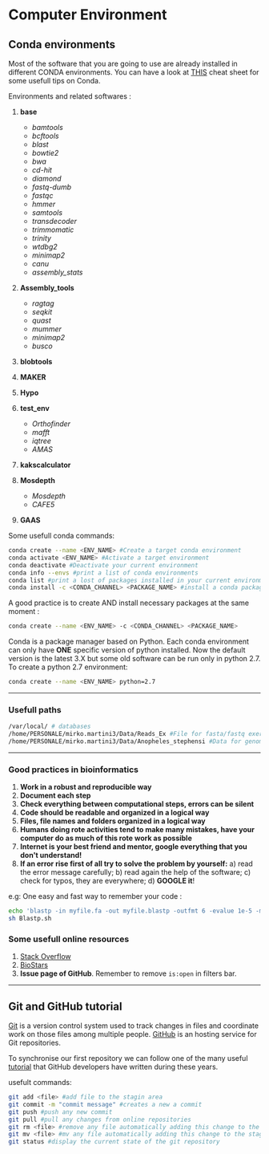 # Computer Environment

## Conda environments

Most of the software that you are going to use are already installed in different CONDA environments. You can have a look at [THIS](https://docs.conda.io/projects/conda/en/4.6.0/_downloads/52a95608c49671267e40c689e0bc00ca/conda-cheatsheet.pdf) cheat sheet for some usefull tips on Conda.

Environments and related softwares :

1. **base**
    * *bamtools*
    * *bcftools*
    * *blast*
    * *bowtie2*
    * *bwa*
    * *cd-hit*
    * *diamond*
    * *fastq-dumb*
    * *fastqc*
    * *hmmer*
    * *samtools*
    * *transdecoder*
    * *trimmomatic*
    * *trinity*
    * *wtdbg2*
    * *minimap2*
    * *canu*
    * *assembly_stats*

2. **Assembly_tools**
    * *ragtag*
    * *seqkit*
    * *quast*
    * *mummer*
    * *minimap2*
    * *busco*

3. **blobtools**

4. **MAKER**

5. **Hypo**

6. **test_env**
    * *Orthofinder*
    * *mafft*
    * *iqtree*
    * *AMAS*

7. **kakscalculator**

8. **Mosdepth**
    * *Mosdepth*
    * *CAFE5*

9. **GAAS**
  
Some usefull conda commands:

```bash
conda create --name <ENV_NAME> #Create a target conda environment
conda activate <ENV_NAME> #Activate a target environment
conda deactivate #Deactivate your current environment
conda info --envs #print a list of conda environments
conda list #print a lost of packages installed in your current environment
conda install -c <CONDA_CHANNEL> <PACKAGE_NAME> #install a conda package
```

A good practice is to create AND install necessary packages at the same moment :

```bash
conda create --name <ENV_NAME> -c <CONDA_CHANNEL> <PACKAGE_NAME>
```

Conda is a package manager based on Python. Each conda environment can only have **ONE** specific version of python installed. Now the default version is the latest 3.X but some old software can be run only in python 2.7. To create a python 2.7 environment:

```bash
conda create --name <ENV_NAME> python=2.7
```

---

### Usefull paths

```bash
/var/local/ # databases
/home/PERSONALE/mirko.martini3/Data/Reads_Ex #File for fasta/fastq exercises
/home/PERSONALE/mirko.martini3/Data/Anopheles_stephensi #Data for genome assembly and annotation
```

---

### Good practices in bioinformatics

  1. **Work in a robust and reproducible way**
  2. **Document each step**
  3. **Check everything between computational steps, errors can be silent**
  4. **Code should be readable and organized in a logical way**
  5. **Files, file names and folders organized in a logical way**
  6. **Humans doing rote activities tend to make many mistakes, have your computer do as much of this rote work as possible**
  7. **Internet is your best friend and mentor, google everything that you don't understand!**
  8. **If an error rise first of all try to solve the problem by yourself:** a) read the error message carefully; b) read again the help of the software; c) check for typos, they are everywhere; d) **GOOGLE it**!

e.g: One easy and fast way to remember your code :

```bash
echo 'blastp -in myfile.fa -out myfile.blastp -outfmt 6 -evalue 1e-5 -max_target_seqs 10 -max_hsps 1' > Blastp.sh
sh Blastp.sh
```

### Some usefull online resources

  1. [Stack Overflow](https://stackoverflow.com/)
  2. [BioStars](https://www.biostars.org/)
  3. **Issue page of GitHub**. Remember to remove ```is:open``` in filters bar.

---

## Git and GitHub tutorial

[Git](https://git-scm.com/) is a version control system used to track changes in files and coordinate work on those files among multiple people. [GitHub](https://github.com/) is an hosting service for Git repositories.

To synchronise our first repository we can follow one of the many useful [tutorial](https://docs.github.com/en/repositories/creating-and-managing-repositories/cloning-a-repository?platform=linux&tool=webui) that GitHub developers have written during these years.

usefult commands:

```bash
git add <file> #add file to the stagin area
git commit -m "commit message" #creates a new a commit 
git push #push any new commit
git pull #pull any changes from online repositories
git rm <file> #remove any file automatically adding this change to the staging area
git mv <file> #mv any file automatically adding this change to the staging area
git status #display the current state of the git repository
```
